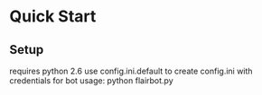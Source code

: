 Quick Start
===========
Setup
------------
requires python 2.6
use config.ini.default to create config.ini with credentials for bot
usage: python flairbot.py
